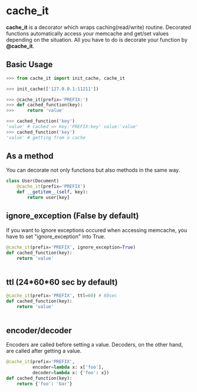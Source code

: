 cache_it
====

__cache_it__ is a decorator which wraps caching(read/write) routine.
Decorated functions automatically access your memcache and get/set values depending on the situation.
All you have to do is decorate your function by __@cache_it__.


## Basic Usage

```python
>>> from cache_it import init_cache, cache_it

>>> init_cache(['127.0.0.1:11211'])

>>> @cache_it(prefix='PREFIX:')
>>> def cached_function(key):
>>>     return 'value'

>>> cached_function('key')
'value' # cached => key:'PREFIX:key' value:'value'
>>> cached_function('key')
'value' # getting from a cache

```

## As a method
You can decorate not only functions but also methods in the same way.

```python
class User(Document)
    @cache_it(prefix='PREFIX')
    def __getitem__(self, key):
        return user[key]

```

## ignore_exception (False by default)
If you want to ignore exceptions occured when accessing memcache, you have to set "ignore_exception" into True.

```python
@cache_it(prefix='PREFIX', ignore_exception=True)
def cached_function(key):
    return 'value'
    
```


## ttl (24\*60\*60 sec by default)

```python
@cache_it(prefix='PREFIX', ttl=60) # 60sec
def cached_function(key):
    return 'value'
    
```

## encoder/decoder
Encoders are called before setting a value.
Decoders, on the other hand, are called after getting a value.

```python
@cache_it(prefix='PREFIX',
          encoder=lambda x: x['foo'],
          decoder=lambda x: {'foo': x})
def cached_function(key):
    return {'foo': 'bar'}


```

